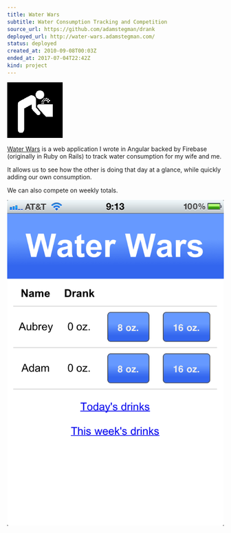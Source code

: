 ```yaml
---
title: Water Wars
subtitle: Water Consumption Tracking and Competition
source_url: https://github.com/adamstegman/drank
deployed_url: http://water-wars.adamstegman.com/
status: deployed
created_at: 2010-09-08T00:03Z
ended_at: 2017-07-04T22:42Z
kind: project
---
```

![Water Wars icon](./water-wars.png)

[Water Wars](http://water-wars.adamstegman.com/) is a web application I wrote in Angular backed by Firebase (originally in Ruby on Rails) to track water consumption for my wife and me.

It allows us to see how the other is doing that day at a glance, while quickly adding our own consumption.

We can also compete on weekly totals.

![Water Wars screenshot](./water-wars-screenshot.png)
